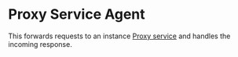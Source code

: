 # Proxy Service Agent

This forwards requests to an instance [Proxy service](https://github.com/SourceSprint/python-proxy-service) and handles the incoming response.
